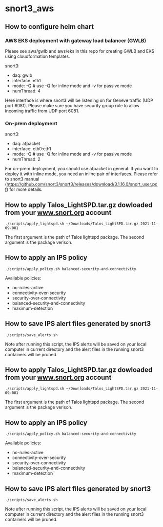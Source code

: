 # snort3_aws

## How to configure helm chart

### AWS EKS deployment with gateway load balancer (GWLB)
Please see aws/gwlb and aws/eks in this repo for creating GWLB and EKS using cloudformation templates.

snort3:
  - daq: gwlb
  - interface: eth1
  - mode: -Q # use -Q for inline mode and -v for passive mode
  - numThread: 4

Here interface is where snort3 will be listening on for Geneve traffic (UDP port 6081). Please make sure
you have security group rule to allow incoming traffic from UDP port 6081.

### On-prem deployment
snort3:
  - daq: afpacket
  - interface: eth0:eth1
  - mode: -Q # use -Q for inline mode and -v for passive mode
  - numThread: 2

For on-prem deployment, you should use afpacket in general. If you want to deploy it with inline mode, you
need an inline pair of interfaces. Please refer to snort3 manual (https://github.com/snort3/snort3/releases/download/3.1.16.0/snort_user.pdf) for more details.

## How to apply Talos_LightSPD.tar.gz dowloaded from your www.snort.org account
```
./scripts/apply_lightspd.sh ~/Downloads/Talos_LightSPD.tar.gz 2021-11-09-001
```
The first argument is the path of Talos lightspd package. The second argument is the package
verison.

## How to apply an IPS policy
```
./scripts/apply_policy.sh balanced-security-and-connectivity
```
Available policies:
  - no-rules-active
  - connectivity-over-security
  - security-over-connectivity
  - balanced-security-and-connectivity
  - maximum-detection


## How to save IPS alert files generated by snort3
```
./scripts/save_alerts.sh 
```
Note after running this script, the IPS alerts will be saved on your local computer in current directory
and the alert files in the running snort3 containers will be pruned.

## How to apply Talos_LightSPD.tar.gz dowloaded from your www.snort.org account
```
./scripts/apply_lightspd.sh ~/Downloads/Talos_LightSPD.tar.gz 2021-11-09-001
```
The first argument is the path of Talos lightspd package. The second argument is the package
verison.

## How to apply an IPS policy
```
./scripts/apply_policy.sh balanced-security-and-connectivity
```
Available policies:
  - no-rules-active
  - connectivity-over-security
  - security-over-connectivity
  - balanced-security-and-connectivity
  - maximum-detection


## How to save IPS alert files generated by snort3
```
./scripts/save_alerts.sh 
```
Note after running this script, the IPS alerts will be saved on your local computer in current directory
and the alert files in the running snort3 containers will be pruned.
